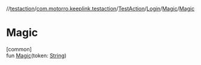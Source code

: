 //[testaction](../../../../../index.md)/[com.motorro.keeplink.testaction](../../../index.md)/[TestAction](../../index.md)/[Login](../index.md)/[Magic](index.md)/[Magic](-magic.md)

# Magic

[common]\
fun [Magic](-magic.md)(token: [String](https://kotlinlang.org/api/latest/jvm/stdlib/kotlin/-string/index.html))
